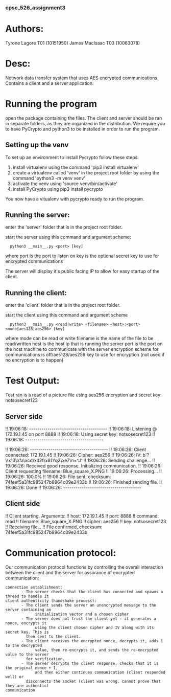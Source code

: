 ### cpsc_526_assignment3

# Authors:
Tyrone Lagore T01 (10151950) James MacIsaac T03 (10063078)

# Desc:
Network data transfer system that uses AES encrypted communications. Contains a client and a server application.

# Running the program
open the package containing the files.
The client and server should be ran in separate folders, as they are organized in the distribution.
We require you to have PyCrypto and python3 to be installed in order to run the program.

## Setting up the venv

To set up an environment to install Pycrypto follow these steps:
   1) install virtualenv using the command
      	      	'pip3 install virtualenv'
   2) create a virtualenv called 'venv' in the project root folder by using the command
      	        'python3 -m venv venv'
   3) activate the venv using
      	        'source venv/bin/activate'
   4) install PyCrypto using
      	        pip3 install pycrypto

You now have a vitualenv with pycrypto ready to run the program.

## Running the server:

enter the 'server' folder that is in the project root folder.

start the server using this command and argument scheme:

      python3 __main__.py <port> [key]

where
      port is the port to listen on
      key is the optional secret key to use for encrypted communications

The server will display it's public facing IP to allow for easy startup of the client.

## Running the client:

enter the 'client' folder that is in the project root folder.

start the client using this command and argument scheme

      python3 __main__.py <read|write> <filename> <host>:<port> <none|aes128|aes256> [key]

where
      mode can be read or write
      filename is the name of the file to be read/written
      host is the host ip that is running the server
      port is the port on the host machine to communicate with the server
      encryption scheme for communications is off/aes128/aes256
      key to use for encryption (not used if no encryption is to happen)

# Test Output:
Test ran is a read of a picture file using aes256 encryption and secret key: notsosecret123
## Server side

!! 19:06:18: --------------------------------------
!! 19:06:18: Listening @ 172.19.1.45 on port 8888
!! 19:06:18: Using secret key: notsosecret123
!! 19:06:18: --------------------------------------

!! 19:06:26: --------------------------------------
!! 19:06:26: Client connected: 172.19.1.45
!! 19:06:26: Cipher: aes256
!! 19:06:26: IV: b'?\\\x13\xfa\xcd\xd2f\x81Yq2\xe7\n=^J'
!! 19:06:26: Sending challenge...
!! 19:06:26: Received good response. Initializing communication.
!! 19:06:26: Client requesting filename: Blue_square_X.PNG
!! 19:06:26: Processing...
!! 19:06:26: 100.0%
!! 19:06:26: File sent, checksum: 74feef5a31fc985247b8964c09e2433b
!! 19:06:26: Finished sending file.
!! 19:06:26: Done
!! 19:06:26: --------------------------------------

## Client side

!! Client starting. Arguments: 
!! 	host: 172.19.1.45
!! 	port: 8888
!! 	command: read
!! 	filename: Blue_square_X.PNG
!! 	cipher: aes256
!! 	key: notsosecret123
!! Receiving file...
!! File confirmed, checksum: 74feef5a31fc985247b8964c09e2433b


# Communication protocol:

Our communication protocol functions by controlling the overall interaction
between the client and the server for assurance of encrypted communication:

	connection establishment:
	       - The server checks that the client has connected and spawns a thread to handle it
	client authenticity (handshake process):
	       - The client sends the server an unencrypted message to the server containing an
	       	     initialization vector and a chosen cipher
	       - The server does not trust the client yet - it generates a nonce, encrypts it
	       	     using the client chosen cipher and IV along with its secret key. This is
		     then sent to the client.
	       - The client receives the encrypted nonce, decrypts it, adds 1 to the decrypted
	       	     value, then re-encrypts it, and sends the re-encrypted value to the server
		     for verification.
	       - The server decrypts the client response, checks that it is the original nonce + 1,
	       	     and then either continues communication (client responded well) or
		     disconnects the socket (client was wrong, cannot prove that they are authentic)
	communication
		     